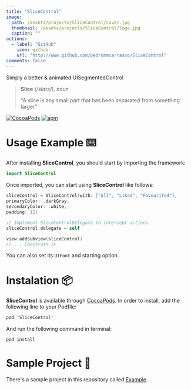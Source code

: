 ```yaml
---
title: "SliceControl"
image: 
  path: /assets/projects/SliceControl/cover.jpg
  thumbnail: /assets/projects/SliceControl/logo.jpg
  caption: ""
actions:
  - label: "GitHub"
    icon: github
    url: "http://www.github.com/pedrommcarrasco/SliceControl"
comments: false
---
```


Simply a better & animated UISegmentedControl

> **Slice** *(/slɑɪs/)*, *noun*
>
> "A slice is any small part that has been separated from something larger"

[![CocoaPods](https://img.shields.io/cocoapods/v/SliceControl.svg)](https://cocoapods.org/pods/SliceControl)
[![apm](https://img.shields.io/apm/l/vim-mode.svg)](https://github.com/pedrommcarrasco/Fluky/blob/master/LICENSE)

# Usage Example ⌨️

After installing **SliceControl**, you should start by importing the framework:

```swift
import SliceControl
```

Once imported, you can start using **SliceControl** like follows:

```swift
sliceControl = SliceControl(with: ["All", "Liked", "Favourited"],
primaryColor: .darkGray,
secondaryColor: .white,
padding: 12)

// Implement SliceControlDelegate to intercept actions
sliceControl.delegate = self

view.addSubview(sliceControl)
// ... Constrain it
```
You can also set its `UIFont` and starting option.


# Instalation 📦

**SliceControl** is available through [CocoaPods](https://cocoapods.org/pods/SliceControl). In order to install, add the following line to your Podfile:

```swift
pod 'SliceControl'
```
And run the following command in terminal:

```swift
pod install
```

# Sample Project  📲

There's a sample project in this repository called [Example](https://github.com/pedrommcarrasco/SliceControl/tree/master/Example).

